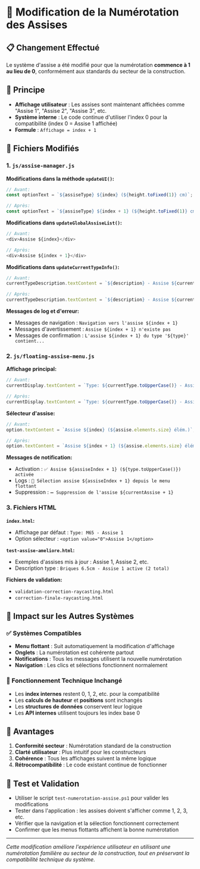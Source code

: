 # 🔧 Modification de la Numérotation des Assises

## 📋 Changement Effectué
Le système d'assise a été modifié pour que la numérotation **commence à 1 au lieu de 0**, conformément aux standards du secteur de la construction.

## 🎯 Principe
- **Affichage utilisateur** : Les assises sont maintenant affichées comme "Assise 1", "Assise 2", "Assise 3", etc.
- **Système interne** : Le code continue d'utiliser l'index 0 pour la compatibilité (index 0 = Assise 1 affichée)
- **Formule** : `Affichage = index + 1`

## 📁 Fichiers Modifiés

### 1. `js/assise-manager.js`
**Modifications dans la méthode `updateUI()`:**
```javascript
// Avant:
const optionText = `${assiseType} ${index} (${height.toFixed(1)} cm)`;

// Après:
const optionText = `${assiseType} ${index + 1} (${height.toFixed(1)} cm)`;
```

**Modifications dans `updateGlobalAssiseList()`:**
```javascript
// Avant:
<div>Assise ${index}</div>

// Après:
<div>Assise ${index + 1}</div>
```

**Modifications dans `updateCurrentTypeInfo()`:**
```javascript
// Avant:
currentTypeDescription.textContent = `${description} - Assise ${currentAssiseIndex} active (${assisesForType.size} total)`;

// Après:
currentTypeDescription.textContent = `${description} - Assise ${currentAssiseIndex + 1} active (${assisesForType.size} total)`;
```

**Messages de log et d'erreur:**
- Messages de navigation : `Navigation vers l'assise ${index + 1}`
- Messages d'avertissement : `Assise ${index + 1} n'existe pas`
- Messages de confirmation : `L'assise ${index + 1} du type '${type}' contient...`

### 2. `js/floating-assise-menu.js`
**Affichage principal:**
```javascript
// Avant:
currentDisplay.textContent = `Type: ${currentType.toUpperCase()} - Assise ${currentAssise} (${height.toFixed(1)}cm)`;

// Après:
currentDisplay.textContent = `Type: ${currentType.toUpperCase()} - Assise ${currentAssise + 1} (${height.toFixed(1)}cm)`;
```

**Sélecteur d'assise:**
```javascript
// Avant:
option.textContent = `Assise ${index} (${assise.elements.size} élém.)`;

// Après:
option.textContent = `Assise ${index + 1} (${assise.elements.size} élém.)`;
```

**Messages de notification:**
- Activation : `✅ Assise ${assiseIndex + 1} (${type.toUpperCase()}) activée`
- Logs : `🎯 Sélection assise ${assiseIndex + 1} depuis le menu flottant`
- Suppression : `➖ Suppression de l'assise ${currentAssise + 1}`

### 3. Fichiers HTML
**`index.html`:**
- Affichage par défaut : `Type: M65 - Assise 1`
- Option sélecteur : `<option value="0">Assise 1</option>`

**`test-assise-ameliore.html`:**
- Exemples d'assises mis à jour : Assise 1, Assise 2, etc.
- Description type : `Briques 6.5cm - Assise 1 active (2 total)`

**Fichiers de validation:**
- `validation-correction-raycasting.html`
- `correction-finale-raycasting.html`

## 🔄 Impact sur les Autres Systèmes

### ✅ Systèmes Compatibles
- **Menu flottant** : Suit automatiquement la modification d'affichage
- **Onglets** : La numérotation est cohérente partout
- **Notifications** : Tous les messages utilisent la nouvelle numérotation
- **Navigation** : Les clics et sélections fonctionnent normalement

### 🔧 Fonctionnement Technique Inchangé
- Les **index internes** restent 0, 1, 2, etc. pour la compatibilité
- Les **calculs de hauteur** et **positions** sont inchangés
- Les **structures de données** conservent leur logique
- Les **API internes** utilisent toujours les index base 0

## 🎯 Avantages
1. **Conformité secteur** : Numérotation standard de la construction
2. **Clarté utilisateur** : Plus intuitif pour les constructeurs
3. **Cohérence** : Tous les affichages suivent la même logique
4. **Rétrocompatibilité** : Le code existant continue de fonctionner

## 🚀 Test et Validation
- Utiliser le script `test-numerotation-assise.ps1` pour valider les modifications
- Tester dans l'application : les assises doivent s'afficher comme 1, 2, 3, etc.
- Vérifier que la navigation et la sélection fonctionnent correctement
- Confirmer que les menus flottants affichent la bonne numérotation

---

*Cette modification améliore l'expérience utilisateur en utilisant une numérotation familière au secteur de la construction, tout en préservant la compatibilité technique du système.*
